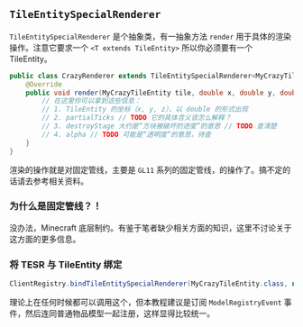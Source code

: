## `TileEntitySpecialRenderer`

`TileEntitySpecialRenderer` 是个抽象类，有一抽象方法 `render` 用于具体的渲染操作。注意它要求一个 `<T extends TileEntity>` 所以你必须要有一个 TileEntity。

```java
public class CrazyRenderer extends TileEntitySpecialRenderer<MyCrazyTileEntity> {
    @Override
    public void render(MyCrazyTileEntity tile, double x, double y, double z, float partialTicks, int destroyStage, float alpha) {
        // 在这里你可以拿到这些信息：
        // 1. TileEntity 的坐标（x, y, z），以 double 的形式出现
        // 2. partialTicks // TODO 它的具体含义该怎么解释？
        // 3. destroyStage 大约是“方块被破坏的进度”的意思 // TODO 查清楚
        // 4. alpha // TODO 可能是“透明度”的意思，待查
    }
}
```

渲染的操作就是对固定管线，主要是 `GL11` 系列的固定管线，的操作了。搞不定的话请去参考相关资料。

### 为什么是固定管线？！

没办法，Minecraft 底层制约。有鉴于笔者缺少相关方面的知识，这里不讨论关于这方面的更多信息。

### 将 TESR 与 TileEntity 绑定

```java
ClientRegistry.bindTileEntitySpecialRenderer(MyCrazyTileEntity.class, new CrazyRenderer());
```

理论上在任何时候都可以调用这个，但本教程建议是订阅 `ModelRegistryEvent` 事件，然后连同普通物品模型一起注册，这样显得比较统一。
